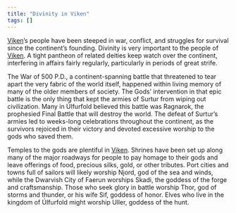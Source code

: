 ```yaml
---
title: "Divinity in Viken"
tags: []
---
```


[Viken](Viken.md)’s people have been steeped in war, conflict, and struggles for survival since the continent’s founding. Divinity is very important to the people of [Viken](Viken.md). A tight pantheon of related deities keep watch over the continent, interfering in affairs fairly regularly, particularly in periods of great strife.

  

The War of 500 P.D., a continent-spanning battle that threatened to tear apart the very fabric of the world itself, happened within living memory of many of the older members of society. The Gods’ intervention in that epic battle is the only thing that kept the armies of Surtur from wiping out civilization. Many in Úlfurfold believed this battle was Ragnarok, the prophesied Final Battle that will destroy the world. The defeat of Surtur’s armies led to weeks-long celebrations throughout the continent, as the survivors rejoiced in their victory and devoted excessive worship to the gods who saved them.

Temples to the gods are plentiful in [Viken](Viken.md). Shrines have been set up along many of the major roadways for people to pay homage to their gods and leave offerings of food, precious silks, gold, or other tributes. Port cities and towns full of sailors will likely worship Njord, god of the sea and winds, while the Dwarvish City of Faerun worships Skadi, the goddess of the forge and craftsmanship. Those who seek glory in battle worship Thor, god of storms and thunder, or his wife Sif, goddess of honor. Elves who live in the kingdom of Úlfurfold might worship Uller, goddess of the hunt.
